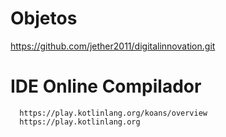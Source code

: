 # Objetos
https://github.com/jether2011/digitalinnovation.git
# IDE Online Compilador
~~~
  https://play.kotlinlang.org/koans/overview
  https://play.kotlinlang.org
~~~
